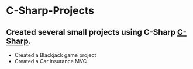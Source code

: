 # C-Sharp-Projects

## Created several small projects using C-Sharp [C-Sharp](https://github.com/MikeF0926/C-Sharp-Projects/tree/main/Projects).

* Created a Blackjack game project
* Created a Car insurance MVC

